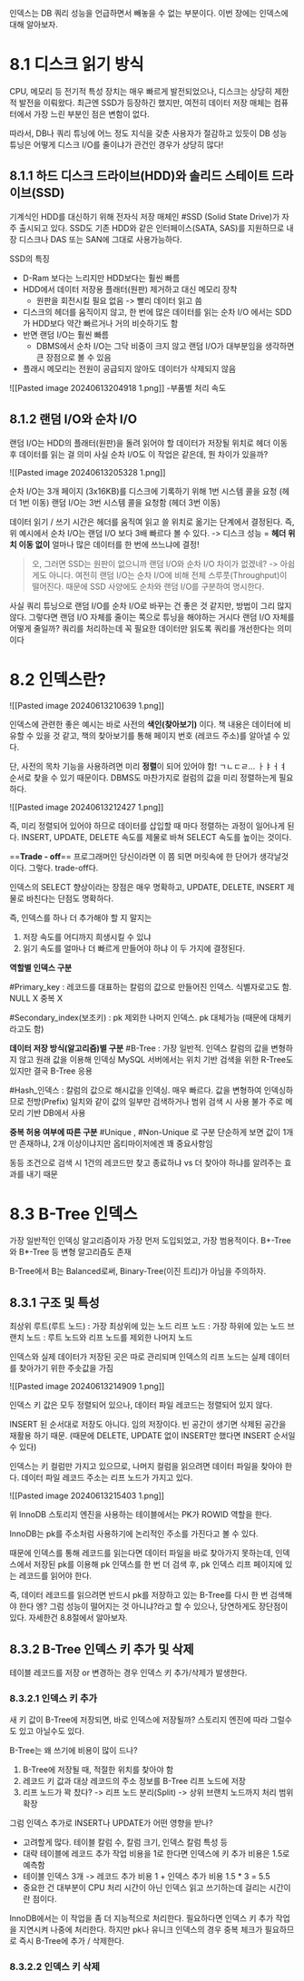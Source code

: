 ```table-of-contents
```

인덱스는 DB 쿼리 성능을 언급하면서 빼놓을 수 없는 부분이다.
이번 장에는 인덱스에 대해 알아보자.


# 8.1 디스크 읽기 방식

CPU, 메모리 등 전기적 특성 장치는 매우 빠르게 발전되었으나,
디스크는 상당히 제한적 발전을 이뤄왔다. 최근엔 SSD가 등장하긴 했지만,
여전히 데이터 저장 매체는 컴퓨터에서 가장 느린 부분인 점은 변함이 없다.

따라서, DB나 쿼리 튜닝에 어느 정도 지식을 갖춘 사용자가 절감하고 있듯이
DB 성능 튜닝은 어떻게 디스크 I/O를 줄이냐가 관건인 경우가 상당히 많다!


## 8.1.1 하드 디스크 드라이브(HDD)와 솔리드 스테이트 드라이브(SSD)

기계식인 HDD를 대신하기 위해 전자식 저장 매체인 #SSD (Solid State Drive)가 자주 출시되고 있다.
SSD도 기존 HDD와 같은 인터페이스(SATA, SAS)를 지원하므로 내장 디스크나 DAS 또는 SAN에 그대로 사용가능하다.

SSD의 특징
* D-Ram 보다는 느리지만 HDD보다는 훨씬 빠름
* HDD에서 데이터 저장용 플래터(원판) 제거하고 대신 메모리 장착
	* 원판을 회전시킬 필요 없음 -> 빨리 데이터 읽고 씀
* 디스크의 헤더를 움직이지 않고, 한 번에 많은 데이터를 읽는 순차 I/O 에서는 SDD가 HDD보다 약간 빠르거나 거의 비슷하기도 함
* 반면 랜덤 I/O는 훨씬 빠름
	* DBMS에서 순차 I/O는 그닥 비중이 크지 않고 랜덤 I/O가 대부분임을 생각하면 큰 장점으로 볼 수 있음
* 플래시 메모리는 전원이 공급되지 않아도 데이터가 삭제되지 않음

![[Pasted image 20240613204918 1.png]]
-부품별 처리 속도




## 8.1.2 랜덤 I/O와 순차 I/O


랜덤 I/O는 HDD의 플래터(원판)을 돌려 읽어야 할 데이터가 저장될 위치로 헤더 이동 후 데이터를 읽는 걸 의미
사실 순차 I/O도 이 작업은 같은데, 뭔 차이가 있을까?

![[Pasted image 20240613205328 1.png]]

순차 I/O는 3개 페이지 (3x16KB)를 디스크에 기록하기 위해 1번 시스템 콜을 요청 (헤더 1번 이동)
랜덤 I/O는 3번 시스템 콜을 요청함 (헤더 3번 이동)


데이터 읽기 / 쓰기 시간은 헤더를 움직여 읽고 쓸 위치로 옮기는 단계에서 결정된다.
즉, 위 예시에서 순차 I/O는 랜덤 I/O 보다 3배 빠르다 볼 수 있다.
-> 디스크 성능 = **헤더 위치 이동 없이** 얼마나 많은 데이터를 한 번에 쓰느냐에 결정!

> 오, 그러면 SSD는 원판이 없으니까 랜덤 I/O와 순차 I/O 차이가 없겠네?
> -> 아쉽게도 아니다. 여전히 랜덤 I/O는 순차 I/O에 비해 전체 스루풋(Throughput)이 떨어진다.
> 때문에 SSD 사양에도 순차와 랜덤 I/O를 구분하여 명시한다.



사실 쿼리 튜닝으로 랜덤 I/O를 순차 I/O로 바꾸는 건 좋은 것 같지만, 방법이 그리 많지 않다.
그렇다면 랜덤 I/O 자체를 줄이는 쪽으로 튜닝을 해야하는 거시다
랜덤 I/O 자체를 어떻게 줄일까?
쿼리를 처리하는데 꼭 필요한 데이터만 읽도록 쿼리를 개선한다는 의미이다



# 8.2 인덱스란?

![[Pasted image 20240613210639 1.png]]


인덱스에 관련한 좋은 예시는 바로 사전의 **색인(찾아보기)** 이다.
책 내용은 데이터에 비유할 수 있을 것 같고,
책의 찾아보기를 통해 페이지 번호 (레코드 주소)를 알아낼 수 있다.

단, 사전의 목차 기능을 사용하려면 미리 **정렬**이 되어 있어야 함!
ㄱㄴㄷㄹ... ㅏㅑㅓㅕ 순서로 찾을 수 있기 때문이다.
DBMS도 마찬가지로 컬럼의 값을 미리 정렬하는게 필요하다.







![[Pasted image 20240613212427 1.png]]

즉, 미리 정렬되어 있어야 하므로 데이터를 삽입할 때 마다 정렬하는 과정이 일어나게 된다.
INSERT, UPDATE, DELETE 속도를 제물로 바쳐 SELECT 속도를 높이는 것이다.





==**Trade - off**==
프로그래머인 당신이라면 이 쯤 되면 머릿속에 한 단어가 생각날것이다. 그렇다. trade-off다.

인덱스의 SELECT 향상이라는 장점은 매우 명확하고,
UPDATE, DELETE, INSERT 제물로 바친다는 단점도 명확하다.

즉, 인덱스를 하나 더 추가해야 할 지 말지는
1. 저장 속도를 어디까지 희생시킬 수 있냐
2. 읽기 속도를 얼마나 더 빠르게 만들어야 하냐
이 두 가지에 결정된다.



**역할별 인덱스 구분**

#Primary_key : 레코드를 대표하는 칼럼의 값으로 만들어진 인덱스. 식별자로고도 함. NULL X 중복 X

#Secondary_index(보조키) : pk 제외한 나머지 인덱스. pk 대체가능 (때문에 대체키라고도 함)



**데이터 저장 방식(알고리즘)별 구분**
#B-Tree : 가장 일반적. 인덱스 칼럼의 값을 변형하지 않고 원래 값을 이용해 인덱싱
MySQL 서버에서는 위치 기반 검색을 위한 R-Tree도 있지만 결국 B-Tree 응용

#Hash_인덱스 : 칼럼의 값으로 해시값을 인덱싱. 매우 빠르다.
값을 변형하여 인덱싱하므로 전방(Prefix) 일치와 같이 값의 일부만 검색하거나 범위 검색 시 사용 불가
주로 메모리 기반 DB에서 사용


**중복 허용 여부에 따른 구분**
#Unique , #Non-Unique 로 구분
단순하게 보면 값이 1개만 존재하냐, 2개 이상이냐지만
옵티마이저에겐 꽤 중요사항임

동등 조건으로 검색 시 1건의 레코드만 찾고 종료하냐 vs 더 찾아야 하냐를 알려주는 효과를 내기 때문





# 8.3 B-Tree 인덱스

가장 일반적인 인덱싱 알고리즘이자 가장 먼저 도입되었고, 가장 범용적이다.
B+-Tree와 B*-Tree 등 변형 알고리즘도 존재

B-Tree에서 B는 Balanced로써, Binary-Tree(이진 트리)가 아님을 주의하자.



## 8.3.1 구조 및 특성

최상위 루트(루트 노드) : 가장 최상위에 있는 노드
리프 노드 : 가장 하위에 있는 노드
브랜치 노드 : 루트 노드와 리프 노드를 제외한 나머지 노드

인덱스와 실제 데이터가 저장된 곳은 따로 관리되며
인덱스의 리프 노드는 실제 데이터를 찾아가기 위한 주솟값을 가짐

![[Pasted image 20240613214909 1.png]]



인덱스 키 값은 모두 정렬되어 있으나,
데이터 파일 레코드는 정렬되어 있지 않다.

INSERT 된 순서대로 저장도 아니다. 임의 저장이다.
빈 공간이 생기면 삭제된 공간을 재활용 하기 때문.
(때문에 DELETE, UPDATE 없이 INSERT만 했다면 INSERT 순서일 수 있다)

인덱스는 키 컬럼만 가지고 있으므로, 나머지 컬럼을 읽으려면 데이터 파일을 찾아야 한다.
데이터 파일 레코드 주소는 리프 노드가 가지고 있다.



![[Pasted image 20240613215403 1.png]]

위 InnoDB 스토리지 엔진을 사용하는 테이블에서는 PK가 ROWID 역할을 한다.

InnoDB는 pk를 주소처럼 사용하기에 논리적인 주소를 가진다고 볼 수 있다.

때문에 인덱스를 통해 레코드를 읽는다면 데이터 파일을 바로 찾아가지 못하는데,
인덱스에서 저장된 pk를 이용해 pk 인덱스를 한 번 더 검색 후,
pk 인덱스 리프 페이지에 있는 레코드를 읽어야 한다.

즉, 데이터 레코드를 읽으려면 반드시 pk를 저장하고 있는 B-Tree를 다시 한 번 검색해야 한다
엥? 그럼 성능이 떨어지는 것 아니냐?라고 할 수 있으나, 당연하게도 장단점이 있다.
자세한건 8.8절에서 알아보자.




## 8.3.2 B-Tree 인덱스 키 추가 및 삭제

테이블 레코드를 저장 or 변경하는 경우 인덱스 키 추가/삭제가 발생한다.


### 8.3.2.1 인덱스 키 추가

새 키 값이 B-Tree에 저장되면, 바로 인덱스에 저장될까? 스토리지 엔진에 따라 그럴수도 있고 아닐수도 있다.

B-Tree는 왜 쓰기에 비용이 많이 드나?
1. B-Tree에 저장될 때, 적절한 위치를 찾아야 함
2. 레코드 키 값과 대상 레코드의 주소 정보를 B-Tree 리프 노드에 저장
3. 리프 노드가 꽉 찼다? -> 리프 노드 분리(Split) -> 상위 브랜치 노드까지 처리 범위 확장


그럼 인덱스 추가로 INSERT나 UPDATE가 어떤 영향을 받나?
* 고려할게 많다. 테이블 칼럼 수, 칼럼 크기, 인덱스 칼럼 특성 등
* 대략 테이블에 레코드 추가 작업 비용을 1로 한다면 인덱스에 키 추가 비용은 1.5로 예측함
* 테이블 인덱스 3개 -> 레코드 추가 비용 1 + 인덱스 추가 비용 1.5 * 3 = 5.5
* 중요한 건 대부분이 CPU 처리 시간이 아닌 인덱스 읽고 쓰기하는데 걸리는 시간이란 점이다.

InnoDB에서는 이 작업을 좀 더 지능적으로 처리한다.
필요하다면 인덱스 키 추가 작업을 지연시켜 나중에 처리한다.
하지만 pk나 유니크 인덱스의 경우 중복 체크가 필요하므로 즉시 B-Tree에 추가 / 삭제한다.


### 8.3.2.2 인덱스 키 삭제